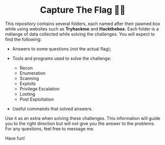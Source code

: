 <h1 align="center"> Capture The Flag 🏴‍☠️ </h1>

<p>This repository contains several folders, each named after their pawned box while using websites such as <strong>Tryhackme</strong> and <strong>Hackthebox.</strong> 
  Each folder is a mélange of data collected while solving the challenges.
You will expect to find the following:</p>

* Answers to some questions (not the actual flag);

* Tools and programs used to solve the challenge: 
    * Recon
    * Enumeration
    * Scanning
    * Exploits
    * Privilege Escalation
    * Looting
    * Post Exploitation

* Useful commands that solved answers.

Use it as an extra when solving these challenges. This information will guide you to the right direction but will not give you the answer to the problems. 
For any questions, feel free to message me. 

Have fun!
